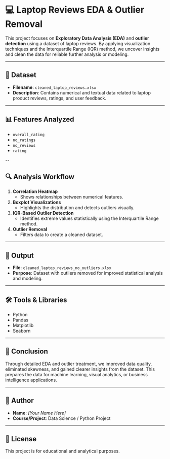 # 💻 Laptop Reviews EDA & Outlier Removal

This project focuses on **Exploratory Data Analysis (EDA)** and **outlier detection** using a dataset of laptop reviews. By applying visualization techniques and the Interquartile Range (IQR) method, we uncover insights and clean the data for reliable further analysis or modeling.

---

## 📁 Dataset

- **Filename**: `cleaned_laptop_reviews.xlsx`
- **Description**: Contains numerical and textual data related to laptop product reviews, ratings, and user feedback.

---

## 📊 Features Analyzed

- `overall_rating`
- `no_ratings`
- `no_reviews`
- `rating`

--

## 🔍 Analysis Workflow

1. **Correlation Heatmap**
   - Shows relationships between numerical features.
2. **Boxplot Visualizations**
   - Highlights the distribution and detects outliers visually.
3. **IQR-Based Outlier Detection**
   - Identifies extreme values statistically using the Interquartile Range method.
4. **Outlier Removal**
   - Filters data to create a cleaned dataset.

---

## 📂 Output

- **File**: `cleaned_laptop_reviews_no_outliers.xlsx`
- **Purpose**: Dataset with outliers removed for improved statistical analysis and modeling.

---

## 🛠️ Tools & Libraries

- Python
- Pandas
- Matplotlib
- Seaborn

---

## 📌 Conclusion

Through detailed EDA and outlier treatment, we improved data quality, eliminated skewness, and gained clearer insights from the dataset. This prepares the data for machine learning, visual analytics, or business intelligence applications.

---

## 🧠 Author

- **Name**: *[Your Name Here]*
- **Course/Project**: Data Science / Python Project

---

## 📄 License

This project is for educational and analytical purposes.

